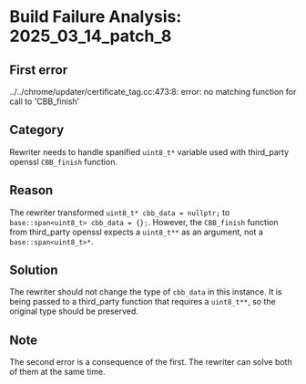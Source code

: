 # Build Failure Analysis: 2025_03_14_patch_8

## First error

../../chrome/updater/certificate_tag.cc:473:8: error: no matching function for call to 'CBB_finish'

## Category
Rewriter needs to handle spanified `uint8_t*` variable used with third_party openssl `CBB_finish` function.

## Reason
The rewriter transformed `uint8_t* cbb_data = nullptr;` to `base::span<uint8_t> cbb_data = {};`. However, the `CBB_finish` function from third_party openssl expects a `uint8_t**` as an argument, not a `base::span<uint8_t>*`.

## Solution
The rewriter should not change the type of `cbb_data` in this instance. It is being passed to a third_party function that requires a `uint8_t**`, so the original type should be preserved.

## Note
The second error is a consequence of the first. The rewriter can solve both of them at the same time.